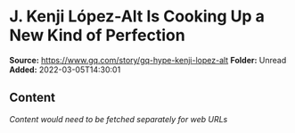 # J. Kenji López-Alt Is Cooking Up a New Kind of Perfection

**Source:** https://www.gq.com/story/gq-hype-kenji-lopez-alt
**Folder:** Unread
**Added:** 2022-03-05T14:30:01




## Content
*Content would need to be fetched separately for web URLs*
